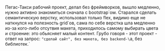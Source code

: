 Пегас-Такси рабочий проект, делал без фреймворков, вышло медленно, нужно активно знакомиться сначала с bootstrap\`ом. Старался сделать семантическую верстку, использовал только flex, видимо еще не наткнулся на полезность grid\`ов, сама по себе верстка шла медленно из-за кого-либо отсутвия макета, приходилось самому выбирать цвета и строение: это обьясняет малый контент. Грубо говоря - этот проект - ответ на запрос: `"сделай сайт", без макета, без backend-\`а, без библиотек.`
